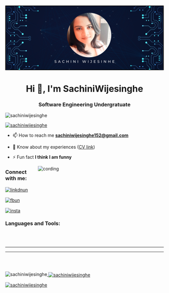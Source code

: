 ![logo](https://github.com/SachiniWijesinghe/SachiniWijesinghe/blob/main/Banner.PNG)

<h1 align="center">Hi 👋, I'm SachiniWijesinghe</h1>
<h3 align="center">Software Engineering Undergratuate</h3>

<p align="left"> <img src="https://komarev.com/ghpvc/?username=sachiniwijesinghe&label=Profile%20views&color=0e75b6&style=flat" alt="sachiniwijesinghe" /> </p>

<p align="left"> <a href="https://github.com/ryo-ma/github-profile-trophy"><img src="https://github-profile-trophy.vercel.app/?username=sachiniwijesinghe" alt="sachiniwijesinghe" /></a> </p>

<!--- 🔭 I’m currently working on **aaaaaaaa**-->

<!--- 🌱 I’m currently learning **aaaaaaaaaaa** -->

<!--- 👯 I’m looking to collaborate on **aaaaaaaaaa** -->

<!--- 🤝 I’m looking for help with **aaaaaaaaaaaa** -->

<!---👨‍💻 All of my projects are available at [portfolio](portfolio) -->

<!--- 📝 I regularly write articles on [blog](blog) -->

<!--- 💬 Ask me about **aaaaaaaaaa** -->

- 📫 How to reach me **sachiniwijesinghe152@gmail.com**

- 📄 Know about my experiences ([CV link](https://drive.google.com/file/d/1_AHTeixFrffi1F1pIXB36fy8x5k78J3X/view?usp=share_link))

- ⚡ Fun fact **I think I am funny**

<img align="right" alt="cording" width="400" src="https://i.pinimg.com/originals/e7/26/c7/e726c74ac081eed50feee1433d12c998.gif">

<h3 align="left">Connect with me:</h3>
<p align="left">
<a href="https://www.linkedin.com/in/sachini-sathsarani-aa7669215/" target="blank"><img align="center" src="https://raw.githubusercontent.com/rahuldkjain/github-profile-readme-generator/master/src/images/icons/Social/linked-in-alt.svg" alt="linkdnun" height="30" width="40" /></a>

  <a href="https://fb.com/fbun" target="blank"><img align="center" src="https://raw.githubusercontent.com/rahuldkjain/github-profile-readme-generator/master/src/images/icons/Social/facebook.svg" alt="fbun" height="30" width="40" /></a>
  
  <a href="https://instagram.com/insta" target="blank"><img align="center" src="https://raw.githubusercontent.com/rahuldkjain/github-profile-readme-generator/master/src/images/icons/Social/instagram.svg" alt="insta" height="30" width="40" /></a>
  
<!-- 

<a href="https://www.youtube.com/c/youtubechannel" target="blank"><img align="center" src="https://raw.githubusercontent.com/rahuldkjain/github-profile-readme-generator/master/src/images/icons/Social/youtube.svg" alt="youtubechannel" height="30" width="40" /></a>
-->

</p>

<h3 align="left">Languages and Tools:</h3>
<p align="left"> <a href="https://developer.android.com" target="_blank" rel="noreferrer">
 
  
  
<!-- 
  
 <img src="https://raw.githubusercontent.com/devicons/devicon/master/icons/amazonwebservices/amazonwebservices-original-wordmark.svg" alt="aws" width="40" height="40"/> </a> <a href="https://azure.microsoft.com/en-in/" target="_blank" rel="noreferrer">
  
 <img src="https://www.vectorlogo.zone/logos/microsoft_azure/microsoft_azure-icon.svg" alt="azure" width="40" height="40"/> </a> <a href="https://www.cprogramming.com/" target="_blank" rel="noreferrer"> 
  
  <img src="https://raw.githubusercontent.com/devicons/devicon/master/icons/c/c-original.svg" alt="c" width="40" height="40"/> </a> <a href="https://www.w3schools.com/cpp/" target="_blank" rel="noreferrer"> 
  
  <img src="https://raw.githubusercontent.com/devicons/devicon/master/icons/cplusplus/cplusplus-original.svg" alt="cplusplus" width="40" height="40"/> </a> <a href="https://www.w3schools.com/css/" target="_blank" rel="noreferrer"> 
  
  <img src="https://raw.githubusercontent.com/devicons/devicon/master/icons/css3/css3-original-wordmark.svg" alt="css3" width="40" height="40"/> </a> <a href="https://www.docker.com/" target="_blank" rel="noreferrer"> 
  
  <img src="https://raw.githubusercontent.com/devicons/devicon/master/icons/docker/docker-original-wordmark.svg" alt="docker" width="40" height="40"/> </a> <a href="https://expressjs.com" target="_blank" rel="noreferrer"> 
  
  <img src="https://raw.githubusercontent.com/devicons/devicon/master/icons/express/express-original-wordmark.svg" alt="express" width="40" height="40"/> </a> <a href="https://www.figma.com/" target="_blank" rel="noreferrer"> 
  
  <img src="https://www.vectorlogo.zone/logos/figma/figma-icon.svg" alt="figma" width="40" height="40"/> </a> <a href="https://git-scm.com/" target="_blank" rel="noreferrer"> 
  
  <img src="https://www.vectorlogo.zone/logos/git-scm/git-scm-icon.svg" alt="git" width="40" height="40"/> </a> <a href="https://www.w3.org/html/" target="_blank" rel="noreferrer"> 
  
  <img src="https://raw.githubusercontent.com/devicons/devicon/master/icons/html5/html5-original-wordmark.svg" alt="html5" width="40" height="40"/> </a> <a href="https://www.java.com" target="_blank" rel="noreferrer"> 
  
  <img src="https://raw.githubusercontent.com/devicons/devicon/master/icons/java/java-original.svg" alt="java" width="40" height="40"/> </a> <a href="https://developer.mozilla.org/en-US/docs/Web/JavaScript" target="_blank" rel="noreferrer"> 
  
  
  <img src="https://raw.githubusercontent.com/devicons/devicon/master/icons/javascript/javascript-original.svg" alt="javascript" width="40" height="40"/> </a> <a href="https://laravel.com/" target="_blank" rel="noreferrer"> 
  
  <img src="https://raw.githubusercontent.com/devicons/devicon/master/icons/laravel/laravel-plain-wordmark.svg" alt="laravel" width="40" height="40"/> </a> <a href="https://www.mongodb.com/" target="_blank" rel="noreferrer"> 
  
  <img src="https://raw.githubusercontent.com/devicons/devicon/master/icons/mongodb/mongodb-original-wordmark.svg" alt="mongodb" width="40" height="40"/> </a> <a href="https://www.microsoft.com/en-us/sql-server" target="_blank" rel="noreferrer"> 
  
  <img src="https://www.svgrepo.com/show/303229/microsoft-sql-server-logo.svg" alt="mssql" width="40" height="40"/> </a> <a href="https://www.mysql.com/" target="_blank" rel="noreferrer"> 
  
  <img src="https://raw.githubusercontent.com/devicons/devicon/master/icons/mysql/mysql-original-wordmark.svg" alt="mysql" width="40" height="40"/> </a> <a href="https://nodejs.org" target="_blank" rel="noreferrer"> 
  
  <img src="https://raw.githubusercontent.com/devicons/devicon/master/icons/nodejs/nodejs-original-wordmark.svg" alt="nodejs" width="40" height="40"/> </a> <a href="https://www.php.net" target="_blank" rel="noreferrer"> 
  
  <img src="https://raw.githubusercontent.com/devicons/devicon/master/icons/php/php-original.svg" alt="php" width="40" height="40"/> </a> <a href="https://www.python.org" target="_blank" rel="noreferrer"> 
  
  <img src="https://raw.githubusercontent.com/devicons/devicon/master/icons/python/python-original.svg" alt="python" width="40" height="40"/> </a> <a href="https://reactjs.org/" target="_blank" rel="noreferrer"> 
  
  
 <img src="https://raw.githubusercontent.com/devicons/devicon/master/icons/react/react-original-wordmark.svg" alt="react" width="40" height="40"/> </a> <a href="https://reactnative.dev/" target="_blank" rel="noreferrer"> 
  
  <img src="https://reactnative.dev/img/header_logo.svg" alt="reactnative" width="40" height="40"/> </a> <a href="https://redux.js.org" target="_blank" rel="noreferrer"> 
  
  <img src="https://raw.githubusercontent.com/devicons/devicon/master/icons/redux/redux-original.svg" alt="redux" width="40" height="40"/> </a> <a href="https://www.selenium.dev" target="_blank" rel="noreferrer"> 
  
  <img src="https://raw.githubusercontent.com/detain/svg-logos/780f25886640cef088af994181646db2f6b1a3f8/svg/selenium-logo.svg" alt="selenium" width="40" height="40"/> </a> <a href="https://www.typescriptlang.org/" target="_blank" rel="noreferrer"> 
  
  
 <img src="https://raw.githubusercontent.com/devicons/devicon/master/icons/typescript/typescript-original.svg" alt="typescript" width="40" height="40"/>
 </a> 
-->
</p>
 <br><br><hr><hr><br><br>
 

<p><img align="left" src="https://github-readme-stats.vercel.app/api/top-langs?username=sachiniwijesinghe&show_icons=true&locale=en&layout=compact" alt="sachiniwijesinghe" /></p>

<p>&nbsp;<img align="center" src="https://github-readme-stats.vercel.app/api?username=sachiniwijesinghe&show_icons=true&locale=en" alt="sachiniwijesinghe" /></p>

<p><img align="center" src="https://github-readme-streak-stats.herokuapp.com/?user=sachiniwijesinghe&" alt="sachiniwijesinghe" /></p>
